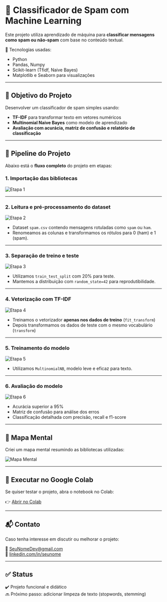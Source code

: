 # 📧 Classificador de Spam com Machine Learning

Este projeto utiliza aprendizado de máquina para **classificar mensagens como spam ou não-spam** com base no conteúdo textual.

📂 Tecnologias usadas:
- Python
- Pandas, Numpy
- Scikit-learn (Tfidf, Naive Bayes)
- Matplotlib e Seaborn para visualizações

---

## 📌 Objetivo do Projeto

Desenvolver um classificador de spam simples usando:
- **TF-IDF** para transformar texto em vetores numéricos
- **Multinomial Naive Bayes** como modelo de aprendizado
- **Avaliação com acurácia, matriz de confusão e relatório de classificação**

---

## 🚀 Pipeline do Projeto

Abaixo está o **fluxo completo** do projeto em etapas:

### 1. Importação das bibliotecas

![Etapa 1]()

---

### 2. Leitura e pré-processamento do dataset

![Etapa 2](assets/etapa2-preprocessamento.png)

- Dataset `spam.csv` contendo mensagens rotuladas como `spam` ou `ham`.
- Renomeamos as colunas e transformamos os rótulos para 0 (ham) e 1 (spam).

---

### 3. Separação de treino e teste

![Etapa 3](assets/etapa3-train-test.png)

- Utilizamos `train_test_split` com 20% para teste.
- Mantemos a distribuição com `random_state=42` para reprodutibilidade.

---

### 4. Vetorização com TF-IDF

![Etapa 4](assets/etapa4-tfidf.png)

- Treinamos o vetorizador **apenas nos dados de treino** (`fit_transform`)
- Depois transformamos os dados de teste com o mesmo vocabulário (`transform`)

---

### 5. Treinamento do modelo

![Etapa 5](assets/etapa5-modelo.png)

- Utilizamos `MultinomialNB`, modelo leve e eficaz para texto.

---

### 6. Avaliação do modelo

![Etapa 6](assets/etapa6-avaliacao.png)

- Acurácia superior a 95%
- Matriz de confusão para análise dos erros
- Classificação detalhada com precisão, recall e f1-score

---

## 🧠 Mapa Mental

Criei um mapa mental resumindo as bibliotecas utilizadas:

![Mapa Mental](assets/mapa-mental-classificador-spam.png)

---

## 🔗 Executar no Google Colab

Se quiser testar o projeto, abra o notebook no Colab:

👉 [Abrir no Colab](https://colab.research.google.com/drive/SEU_LINK_AQUI)

---

## 📬 Contato

Caso tenha interesse em discutir ou melhorar o projeto:

📧 SeuNomeDev@gmail.com  
💼 [linkedin.com/in/seunome](https://linkedin.com/in/seunome)

---

## ✅ Status

✔️ Projeto funcional e didático  
🔜 Próximo passo: adicionar limpeza de texto (stopwords, stemming)

